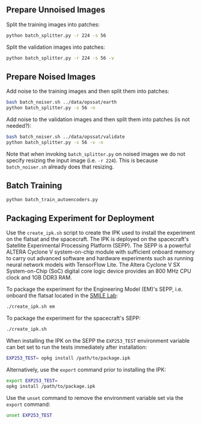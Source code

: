 ## Prepare Unnoised Images
Split the training images into patches:
```bash
python batch_splitter.py -r 224 -s 56
```

Split the validation images into patches:
```bash
python batch_splitter.py -r 224 -s 56 -v
```

## Prepare Noised Images
Add noise to the training images and then split them into patches:
```bash
bash batch_noiser.sh ../data/opssat/earth
python batch_splitter.py -s 56 -n
```

Add noise to the validation images and then split them into patches (is not needed?):
```bash
bash batch_noiser.sh ../data/opssat/validate
python batch_splitter.py -s 56 -v -n
```

Note that when invoking `batch_splitter.py` on noised images we do not specify resizing the input image (i.e. `-r 224`). This is because `batch_noiser.sh` already does that resizing.

## Batch Training
```bash
python batch_train_autoencoders.py
```

## Packaging Experiment for Deployment
Use the `create_ipk.sh` script to create the IPK used to install the experiment on the flatsat and the spacecraft. The IPK is deployed on the spacecraft's Satellite Experimental Processing Platform (SEPP). The SEPP is a powerful ALTERA Cyclone V system-on-chip module with sufficient onboard memory to carry out advanced software and hardware experiments such as running neural network models with TensorFlow Lite. The Altera Cyclone V SX System-on-Chip (SoC) digital core logic device provides an 800 MHz CPU clock and 1GB DDR3 RAM.

To package the experiment for the Engineering Model (EM)'s SEPP, i.e. onboard the flatsat located in the [SMILE Lab](https://www.esa.int/Enabling_Support/Operations/Want_to_SMILE):
```bash
./create_ipk.sh em
```

To package the experiment for the spacecraft's SEPP:
```bash
./create_ipk.sh
```

When installing the IPK on the SEPP the `EXP253_TEST` environment variable can bet set to run the tests immediately after installation:
```bash
EXP253_TEST= opkg install /path/to/package.ipk
```

Alternatively, use the `export` command prior to installing the IPK:
```bash
export EXP253_TEST=
opkg install /path/to/package.ipk
```

Use the `unset` command to remove the environment variable set via the `export` command:
```bash
unset EXP253_TEST
```